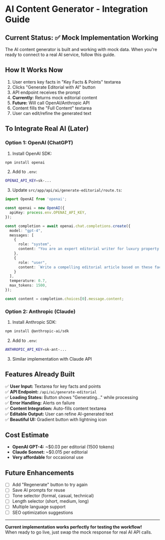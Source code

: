 # AI Content Generator - Integration Guide

## Current Status: ✅ Mock Implementation Working

The AI content generator is built and working with mock data. When you're ready to connect to a real AI service, follow this guide.

## How It Works Now

1. User enters key facts in "Key Facts & Points" textarea
2. Clicks "Generate Editorial with AI" button
3. API endpoint receives the prompt
4. **Currently:** Returns mock editorial content
5. **Future:** Will call OpenAI/Anthropic API
6. Content fills the "Full Content" textarea
7. User can edit/refine the generated text

## To Integrate Real AI (Later)

### Option 1: OpenAI (ChatGPT)

1. Install OpenAI SDK:
```bash
npm install openai
```

2. Add to `.env`:
```bash
OPENAI_API_KEY=sk-...
```

3. Update `src/app/api/ai/generate-editorial/route.ts`:
```typescript
import OpenAI from 'openai';

const openai = new OpenAI({
  apiKey: process.env.OPENAI_API_KEY,
});

const completion = await openai.chat.completions.create({
  model: "gpt-4",
  messages: [
    {
      role: "system",
      content: "You are an expert editorial writer for luxury property development in Marbella, Spain. Write engaging, sophisticated articles with an editorial tone similar to architectural journals."
    },
    {
      role: "user",
      content: `Write a compelling editorial article based on these facts: ${prompt}\n\nTitle: ${title}`
    }
  ],
  temperature: 0.7,
  max_tokens: 1500,
});

const content = completion.choices[0].message.content;
```

### Option 2: Anthropic (Claude)

1. Install Anthropic SDK:
```bash
npm install @anthropic-ai/sdk
```

2. Add to `.env`:
```bash
ANTHROPIC_API_KEY=sk-ant-...
```

3. Similar implementation with Claude API

## Features Already Built

✅ **User Input:** Textarea for key facts and points  
✅ **API Endpoint:** `/api/ai/generate-editorial`  
✅ **Loading States:** Button shows "Generating..." while processing  
✅ **Error Handling:** Alerts on failure  
✅ **Content Integration:** Auto-fills content textarea  
✅ **Editable Output:** User can refine AI-generated text  
✅ **Beautiful UI:** Gradient button with lightning icon  

## Cost Estimate

- **OpenAI GPT-4:** ~$0.03 per editorial (1500 tokens)
- **Claude Sonnet:** ~$0.015 per editorial
- **Very affordable** for occasional use

## Future Enhancements

- [ ] Add "Regenerate" button to try again
- [ ] Save AI prompts for reuse
- [ ] Tone selector (formal, casual, technical)
- [ ] Length selector (short, medium, long)
- [ ] Multiple language support
- [ ] SEO optimization suggestions

---

**Current implementation works perfectly for testing the workflow!**  
When ready to go live, just swap the mock response for real AI API calls.

